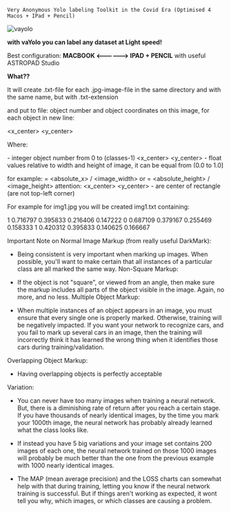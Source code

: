     Very Anonymous Yolo labeling Toolkit in the Covid Era (Optimised 4 Macos + IPad + Pencil)

![vayolo](https://user-images.githubusercontent.com/50768285/121197227-6d90d500-c871-11eb-841e-7bdf9898b320.png)

**with vaYolo you can label any dataset at Light speed!**

Best configuration: **MACBOOK  <------> IPAD + PENCIL** with useful ASTROPAD Studio

**What??**

It will create .txt-file for each .jpg-image-file in the same directory and with the same name, but with .txt-extension

and put to file: object number and object coordinates on this image, for each object in new line:

<object-class> <x_center> <y_center> <width> <height>

Where:

<object-class> - integer object number from 0 to (classes-1)
<x_center> <y_center> <width> <height> - float values relative to width and height of image, it can be equal from (0.0 to 1.0]

for example: <x> = <absolute_x> / <image_width> or <height> = <absolute_height> / <image_height>
attention: <x_center> <y_center> - are center of rectangle (are not top-left corner)

For example for img1.jpg you will be created img1.txt containing:

1 0.716797 0.395833 0.216406 0.147222
0 0.687109 0.379167 0.255469 0.158333
1 0.420312 0.395833 0.140625 0.166667

Important Note on Normal Image Markup (from really useful DarkMark): 
- Being consistent is very important when marking up images. When possible, you'll want to make certain that all instances of a particular class are all marked the same way.
Non-Square Markup: 

- If the object is not "square", or viewed from an angle, then make sure the markup includes all parts of the object visible in the image. Again, no more, and no less.
Multiple Object Markup: 

- When multiple instances of an object appears in an image, you must ensure that every single one is properly marked. Otherwise, training will be negatively impacted. If you want your network to recognize cars, and you fail to mark up several cars in an image, then the training will incorrectly think it has learned the wrong thing when it identifies those cars during training/validation.

Overlapping Object Markup: 

- Having overlapping objects is perfectly acceptable

Variation: 
- You can never have too many images when training a neural network. But, there is a diminishing rate of return after you reach a certain stage. If you have thousands of nearly identical images, by the time you mark your 1000th image, the neural network has probably already learned what the class looks like.

- If instead you have 5 big variations and your image set contains 200 images of each one, the neural network trained on those 1000 images will probably be much better than the one from the previous example with 1000 nearly identical images.

- The MAP (mean average precision) and the LOSS charts can somewhat help with that during training, letting you know if the neural network training is successful. But if things aren't working as expected, it wont tell you why, which images, or which classes are causing a problem.
